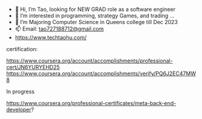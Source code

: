 - 👋 Hi, I’m Tao, looking for NEW GRAD role as a software engineer 
- 👀 I’m interested in programming, strategy Games, and trading ...
- 🌱 I’m Majoring Computer Science in Queens college till Dec 2023
- 📫 Email: tao727188712@gmail.com
- https://www.techtaohu.com/
<!---
Talen-520/Talen-520 is a ✨ special ✨ repository because its `README.md` (this file) appears on your GitHub profile.
You can click the Preview link to take a look at your changes.
--->

certification:

https://www.coursera.org/account/accomplishments/professional-cert/JN6YURYEHD25
https://www.coursera.org/account/accomplishments/verify/PQ6J2EC47MW8

In progress

https://www.coursera.org/professional-certificates/meta-back-end-developer?
